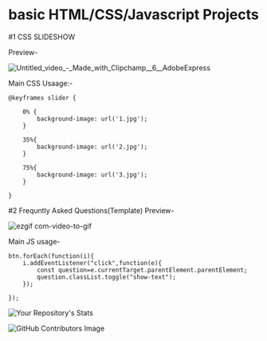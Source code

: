 # basic HTML/CSS/Javascript Projects




#1 CSS SLIDESHOW

Preview-



![Untitled_video_-_Made_with_Clipchamp__6__AdobeExpress](https://github.com/akshatmiglani/HTML-CSS-JavaScriptBeginnerProjects/assets/120178102/a631e843-b37e-483f-a1da-efbe1a6d020c)



Main CSS Usaage:-



    @keyframes slider {

        0% {
            background-image: url('1.jpg');
        }
    
        35%{
            background-image: url('2.jpg');
        }
    
        75%{
            background-image: url('3.jpg');
        }
    
    }


#2 Frequntly Asked Questions(Template)
Preview-

![ezgif com-video-to-gif](https://github.com/akshatmiglani/HTML-CSS-JavaScriptBeginnerProjects/assets/120178102/7cdbeac2-cefe-4f7d-9548-6607442b58fb)

Main JS usage-
 
    btn.forEach(function(i){
        i.addEventListener("click",function(e){
            const question=e.currentTarget.parentElement.parentElement;
            question.classList.toggle("show-text");
        });
    
    });
    
![Your Repository's Stats](https://github-readme-stats.vercel.app/api/top-langs/?username=akshatmiglani&theme=blue-green)

![GitHub Contributors Image](https://contrib.rocks/image?repo=akshatmiglani/HTML-CSS-JavaScriptBeginnerProjects)
